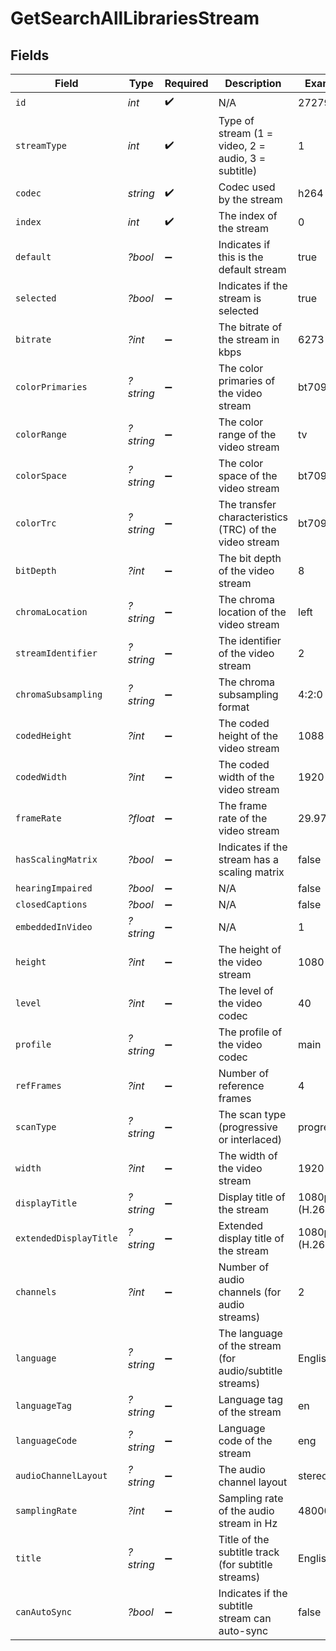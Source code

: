 # GetSearchAllLibrariesStream


## Fields

| Field                                                   | Type                                                    | Required                                                | Description                                             | Example                                                 |
| ------------------------------------------------------- | ------------------------------------------------------- | ------------------------------------------------------- | ------------------------------------------------------- | ------------------------------------------------------- |
| `id`                                                    | *int*                                                   | :heavy_check_mark:                                      | N/A                                                     | 272796                                                  |
| `streamType`                                            | *int*                                                   | :heavy_check_mark:                                      | Type of stream (1 = video, 2 = audio, 3 = subtitle)     | 1                                                       |
| `codec`                                                 | *string*                                                | :heavy_check_mark:                                      | Codec used by the stream                                | h264                                                    |
| `index`                                                 | *int*                                                   | :heavy_check_mark:                                      | The index of the stream                                 | 0                                                       |
| `default`                                               | *?bool*                                                 | :heavy_minus_sign:                                      | Indicates if this is the default stream                 | true                                                    |
| `selected`                                              | *?bool*                                                 | :heavy_minus_sign:                                      | Indicates if the stream is selected                     | true                                                    |
| `bitrate`                                               | *?int*                                                  | :heavy_minus_sign:                                      | The bitrate of the stream in kbps                       | 6273                                                    |
| `colorPrimaries`                                        | *?string*                                               | :heavy_minus_sign:                                      | The color primaries of the video stream                 | bt709                                                   |
| `colorRange`                                            | *?string*                                               | :heavy_minus_sign:                                      | The color range of the video stream                     | tv                                                      |
| `colorSpace`                                            | *?string*                                               | :heavy_minus_sign:                                      | The color space of the video stream                     | bt709                                                   |
| `colorTrc`                                              | *?string*                                               | :heavy_minus_sign:                                      | The transfer characteristics (TRC) of the video stream  | bt709                                                   |
| `bitDepth`                                              | *?int*                                                  | :heavy_minus_sign:                                      | The bit depth of the video stream                       | 8                                                       |
| `chromaLocation`                                        | *?string*                                               | :heavy_minus_sign:                                      | The chroma location of the video stream                 | left                                                    |
| `streamIdentifier`                                      | *?string*                                               | :heavy_minus_sign:                                      | The identifier of the video stream                      | 2                                                       |
| `chromaSubsampling`                                     | *?string*                                               | :heavy_minus_sign:                                      | The chroma subsampling format                           | 4:2:0                                                   |
| `codedHeight`                                           | *?int*                                                  | :heavy_minus_sign:                                      | The coded height of the video stream                    | 1088                                                    |
| `codedWidth`                                            | *?int*                                                  | :heavy_minus_sign:                                      | The coded width of the video stream                     | 1920                                                    |
| `frameRate`                                             | *?float*                                                | :heavy_minus_sign:                                      | The frame rate of the video stream                      | 29.97                                                   |
| `hasScalingMatrix`                                      | *?bool*                                                 | :heavy_minus_sign:                                      | Indicates if the stream has a scaling matrix            | false                                                   |
| `hearingImpaired`                                       | *?bool*                                                 | :heavy_minus_sign:                                      | N/A                                                     | false                                                   |
| `closedCaptions`                                        | *?bool*                                                 | :heavy_minus_sign:                                      | N/A                                                     | false                                                   |
| `embeddedInVideo`                                       | *?string*                                               | :heavy_minus_sign:                                      | N/A                                                     | 1                                                       |
| `height`                                                | *?int*                                                  | :heavy_minus_sign:                                      | The height of the video stream                          | 1080                                                    |
| `level`                                                 | *?int*                                                  | :heavy_minus_sign:                                      | The level of the video codec                            | 40                                                      |
| `profile`                                               | *?string*                                               | :heavy_minus_sign:                                      | The profile of the video codec                          | main                                                    |
| `refFrames`                                             | *?int*                                                  | :heavy_minus_sign:                                      | Number of reference frames                              | 4                                                       |
| `scanType`                                              | *?string*                                               | :heavy_minus_sign:                                      | The scan type (progressive or interlaced)               | progressive                                             |
| `width`                                                 | *?int*                                                  | :heavy_minus_sign:                                      | The width of the video stream                           | 1920                                                    |
| `displayTitle`                                          | *?string*                                               | :heavy_minus_sign:                                      | Display title of the stream                             | 1080p (H.264)                                           |
| `extendedDisplayTitle`                                  | *?string*                                               | :heavy_minus_sign:                                      | Extended display title of the stream                    | 1080p (H.264)                                           |
| `channels`                                              | *?int*                                                  | :heavy_minus_sign:                                      | Number of audio channels (for audio streams)            | 2                                                       |
| `language`                                              | *?string*                                               | :heavy_minus_sign:                                      | The language of the stream (for audio/subtitle streams) | English                                                 |
| `languageTag`                                           | *?string*                                               | :heavy_minus_sign:                                      | Language tag of the stream                              | en                                                      |
| `languageCode`                                          | *?string*                                               | :heavy_minus_sign:                                      | Language code of the stream                             | eng                                                     |
| `audioChannelLayout`                                    | *?string*                                               | :heavy_minus_sign:                                      | The audio channel layout                                | stereo                                                  |
| `samplingRate`                                          | *?int*                                                  | :heavy_minus_sign:                                      | Sampling rate of the audio stream in Hz                 | 48000                                                   |
| `title`                                                 | *?string*                                               | :heavy_minus_sign:                                      | Title of the subtitle track (for subtitle streams)      | English                                                 |
| `canAutoSync`                                           | *?bool*                                                 | :heavy_minus_sign:                                      | Indicates if the subtitle stream can auto-sync          | false                                                   |